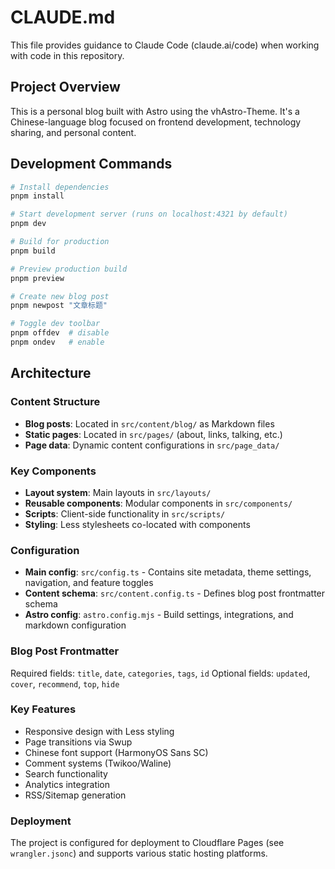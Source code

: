 # CLAUDE.md

This file provides guidance to Claude Code (claude.ai/code) when working with code in this repository.

## Project Overview

This is a personal blog built with Astro using the vhAstro-Theme. It's a Chinese-language blog focused on frontend development, technology sharing, and personal content.

## Development Commands

```bash
# Install dependencies
pnpm install

# Start development server (runs on localhost:4321 by default)
pnpm dev

# Build for production
pnpm build

# Preview production build
pnpm preview

# Create new blog post
pnpm newpost "文章标题"

# Toggle dev toolbar
pnpm offdev  # disable
pnpm ondev   # enable
```

## Architecture

### Content Structure
- **Blog posts**: Located in `src/content/blog/` as Markdown files
- **Static pages**: Located in `src/pages/` (about, links, talking, etc.)
- **Page data**: Dynamic content configurations in `src/page_data/`

### Key Components
- **Layout system**: Main layouts in `src/layouts/`
- **Reusable components**: Modular components in `src/components/`
- **Scripts**: Client-side functionality in `src/scripts/`
- **Styling**: Less stylesheets co-located with components

### Configuration
- **Main config**: `src/config.ts` - Contains site metadata, theme settings, navigation, and feature toggles
- **Content schema**: `src/content.config.ts` - Defines blog post frontmatter schema
- **Astro config**: `astro.config.mjs` - Build settings, integrations, and markdown configuration

### Blog Post Frontmatter
Required fields: `title`, `date`, `categories`, `tags`, `id`
Optional fields: `updated`, `cover`, `recommend`, `top`, `hide`

### Key Features
- Responsive design with Less styling
- Page transitions via Swup
- Chinese font support (HarmonyOS Sans SC)
- Comment systems (Twikoo/Waline)
- Search functionality
- Analytics integration
- RSS/Sitemap generation

### Deployment
The project is configured for deployment to Cloudflare Pages (see `wrangler.jsonc`) and supports various static hosting platforms.